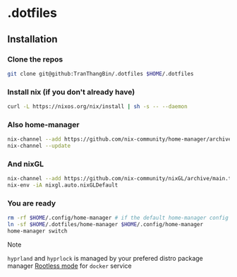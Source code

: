 # .dotfiles

## Installation

### Clone the repos
```bash
git clone git@github:TranThangBin/.dotfiles $HOME/.dotfiles
```

### Install nix (if you don't already have)
```bash
curl -L https://nixos.org/nix/install | sh -s -- --daemon
```

### Also home-manager
```bash
nix-channel --add https://github.com/nix-community/home-manager/archive/master.tar.gz home-manager
nix-channel --update
```

### And nixGL
```bash
nix-channel --add https://github.com/nix-community/nixGL/archive/main.tar.gz nixgl && nix-channel --update
nix-env -iA nixgl.auto.nixGLDefault
```

### You are ready
```bash
rm -rf $HOME/.config/home-manager # if the default home-manager config already there
ln -sf $HOME/.dotfiles/home-manager $HOME/.config/home-manager
home-manager switch
```

> [!NOTE]
> `hyprland` and `hyprlock` is managed by your prefered distro package manager
> [Rootless mode](https://docs.docker.com/engine/security/rootless) for `docker` service
